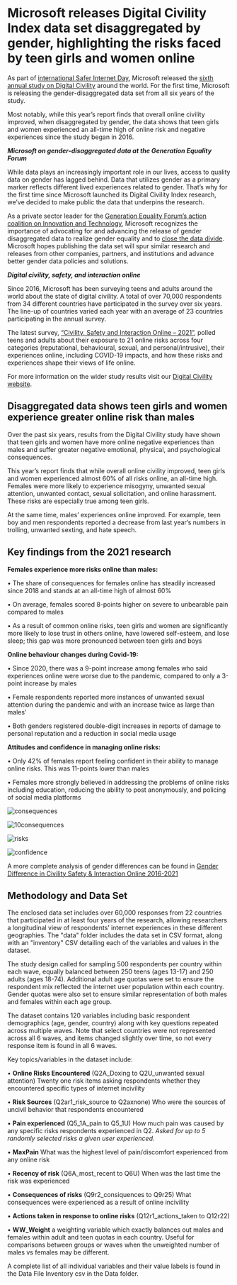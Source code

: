 # Microsoft releases Digital Civility Index data set disaggregated by gender, highlighting the risks faced by teen girls and women online  

As part of [international Safer Internet Day](https://www.saferinternetday.org/), Microsoft released the [sixth annual study on Digital Civility](https://blogs.microsoft.com/on-the-issues/2022/02/07/safer-internet-day-online-civility-improves-2022-research/) around the world. For the first time, Microsoft is releasing the gender-disaggregated data set from all six years of the study. 

Most notably, while this year’s report finds that overall online civility improved, when disaggregated by gender, the data shows that teen girls and women experienced an all-time high of online risk and negative experiences since the study began in 2016.  

**_Microsoft on gender-disaggregated data at the Generation Equality Forum_**

While data plays an increasingly important role in our lives, access to quality data on gender has lagged behind. Data that utilizes gender as a primary marker reflects different lived experiences related to gender. That’s why for the first time since Microsoft launched its Digital Civility Index research, we’ve decided to make public the data that underpins the research.

As a private sector leader for the [Generation Equality Forum’s action coalition on Innovation and Technology](https://blogs.microsoft.com/on-the-issues/2021/07/01/human-centered-connectivity-un-generation-equality-forum/), Microsoft recognizes the importance of advocating for and advancing the release of gender disaggregated data to realize gender equality and to [close the data divide](https://news.microsoft.com/opendata/). Microsoft hopes publishing the data set will spur similar research and releases from other companies, partners, and institutions and advance better gender data policies and solutions. 

**_Digital civility, safety, and interaction online_**

Since 2016, Microsoft has been surveying teens and adults around the world about the state of digital civility. A total of over 70,000 respondents from 34 different countries have participated in the survey over six years. The line-up of countries varied each year with an average of 23 countries participating in the annual survey.   

The latest survey, [“Civility, Safety and Interaction Online – 2021”](https://blogs.microsoft.com/on-the-issues/2022/02/07/safer-internet-day-online-civility-improves-2022-research/), polled teens and adults about their exposure to 21 online risks across four categories (reputational, behavioural, sexual, and personal/intrusive), their experiences online, including COVID-19 impacts, and how these risks and experiences shape their views of life online.

For more information on the wider study results visit our [Digital Civility website](https://www.microsoft.com/en-us/online-safety/digital-civility).

<h2>Disaggregated data shows teen girls and women experience greater online risk than males</h2>

Over the past six years, results from the Digital Civility study have shown that teen girls and women have more online negative experiences than males and suffer greater negative emotional, physical, and psychological consequences. 

This year’s report finds that while overall online civility improved, teen girls and women experienced almost 60% of all risks online, an all-time high. Females were more likely to experience misogyny, unwanted sexual attention, unwanted contact, sexual solicitation, and online harassment. These risks are especially true among teen girls.  

At the same time, males’ experiences online improved. For example, teen boy and men respondents reported a decrease from last year’s numbers in trolling, unwanted sexting, and hate speech. 

<h2>Key findings from the 2021 research</h2>

**Females experience more risks online than males:**

•	The share of consequences for females online has steadily increased since 2018 and stands at an all-time high of almost 60%
 
•	On average, females scored 8-points higher on severe to unbearable pain compared to males
 
•	As a result of common online risks, teen girls and women are significantly more likely to lose trust in others online, have lowered self-esteem, and lose sleep; this gap was more pronounced between teen girls and boys 

**Online behaviour changes during Covid-19:**

•	Since 2020, there was a 9-point increase among females who said experiences online were worse due to the pandemic, compared to only a 3-point increase by males 

•	Female respondents reported more instances of unwanted sexual attention during the pandemic and with an increase twice as large than males’  

•	Both genders registered double-digit increases in reports of damage to personal reputation and a reduction in social media usage

**Attitudes and confidence in managing online risks:**

•	Only 42% of females report feeling confident in their ability to manage online risks. This was 11-points lower than males 

•	Females more strongly believed in addressing the problems of online risks including education, reducing the ability to post anonymously, and policing of social media platforms 

![consequences](assets/female_consequences2.png)

![10consequences](assets/Top10_Consequences2.png) 
 
![risks](assets/Risksbygender.png)
 
![confidence](assets/Confidence_managing3.png)
 
A more complete analysis of gender differences can be found in [Gender Difference in Civility Safety & Interaction Online 2016-2021](https://github.com/MeganMO/Microsoft_Online_Experiences--TeenAge_Girls_and_Women_Data/blob/9421f727f4978d0c38b8fb2dfd8389306e0da690/Gender%20Difference%20in%20Civility%20Safety%20&%20Interaction%20Online%202016-2021.pdf)
 
<h2> Methodology and Data Set</h2>

The enclosed data set includes over 60,000 responses from 22 countries that participated in at least four years of the research, allowing researchers a longitudinal view of respondents’ internet experiences in these different geographies. The "data" folder includes the data set in CSV format, along with an "inventory" CSV detailing each of the variables and values in the dataset. 
 
The study design called for sampling 500 respondents per country within each wave, equally balanced between 250 teens (ages 13-17) and 250 adults (ages 18-74). Additional adult age quotas were set to ensure the respondent mix reflected the internet user population within each country.  Gender quotas were also set to ensure similar representation of both males and females within each age group.

The dataset contains 120 variables including basic respondent demographics (age, gender, country) along with key questions repeated across multiple waves. Note that select countries were not represented across all 6 waves, and items changed slightly over time, so not every response item is found in all 6 waves.

Key topics/variables in the dataset include:

•	**Online Risks Encountered** (Q2A_Doxing to Q2U_unwanted sexual attention) Twenty one risk items asking respondents whether they encountered specific types of internet incivility

•	**Risk Sources** (Q2ar1_risk_source to Q2axnone) Who were the sources of uncivil behavior that respondents encountered 

•	**Pain experienced** (Q5_1A_pain to Q5_1U) How much pain was caused by any specific risks respondents experienced in Q2. _Asked for up to 5 randomly selected risks a given user experienced_.

•	**MaxPain** What was the highest level of pain/discomfort experienced from any online risk

•	**Recency of risk** (Q6A_most_recent to Q6U) When was the last time the risk was experienced

•	**Consequences of risks** (Q9r2_consiquences to Q9r25) What consequences were experienced as a result of online incivility

•	**Actions taken in response to online risks** (Q12r1_actions_taken to Q12r22) 

•	**WW_Weight** a weighting variable which exactly balances out males and females within adult and teen quotas in each country. Useful for comparisons between groups or waves when the unweighted number of males vs females may be different.

A complete list of all individual variables and their value labels is found in the Data File Inventory csv in the Data folder.
